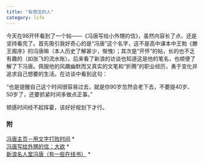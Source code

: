```yaml
---
title: "有想法的人"
category: life
---
```


今天在98开怀看到了一个帖——《冯唐写给小外甥的信》，虽然内容长了点，还是坚持看完了。首先吸引我好奇心的是“冯唐”这个名字，这不是高中课本中王勃《滕王阁序》的冯唐嘛（本人历史了解甚少，惭愧）；其次是“开怀”的帖，长的也不乏有趣的（如张飞的流水账）。后来看了新浪的访谈也知道这是他的笔名，也顺便了解了下冯唐。佩服他的风趣幽默而又真实的文笔和“折腾”的职业经历，勇于变化并追求自己想要的生活。在访谈中看到这句：

“也是提醒自己这个时间很容易过去，就是你90岁忽然会老下去，不要提40岁、50岁了，还要抓紧时间多做点正事。”

顿感时间经不起挥霍，该好好规划下才行。


### 附 ###
[冯唐主页－用文字打败时间](http://www.fengtang.com/) *    
[冯唐写给外甥的信：大欲](http://www.fengtang.com/blog/?p=225) *    
[新浪名人堂冯唐（有一些在线书）](http://book.sina.com.cn/people/fengtang/index.shtml) *
